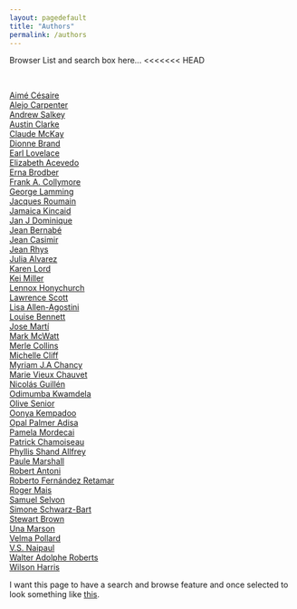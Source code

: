 ```yaml
---
layout: pagedefault
title: "Authors"
permalink: /authors
---
```


Browser List and search box here...
<<<<<<< HEAD

<br/>

[Aimé Césaire](/cesaire) <br/>
[Alejo Carpenter](/carpenter) <br/>
[Andrew Salkey](/salkey)<br/>
[Austin Clarke](/clarke)<br/>
[Claude McKay](/mcKay) <br/>
[Dionne Brand](/brand) <br/>
[Earl Lovelace](/lovelace) <br/>
[Elizabeth Acevedo](/acevedo)<br/>
[Erna Brodber](/brodber) <br/>
[Frank A. Collymore](/collymore) <br/>
[George Lamming](/lamming) <br/>
[Jacques Roumain](/roumain) <br/>
[Jamaica Kincaid](/kincaid) <br/>
[Jan J Dominique](/dominique)<br/>
[Jean Bernabé](/bernabe) <br/>
[Jean Casimir](/casimir)<br/>
[Jean Rhys](/rhys)<br/>
[Julia Alvarez](/alvarez)<br/>
[Karen Lord](/lord)<br/>
[Kei Miller](/miller)<br/>
[Lennox Honychurch](/honychurch)<br/>
[Lawrence Scott](/scott)<br/>
[Lisa Allen-Agostini](/agostini)<br/>
[Louise Bennett](/bennett)<br/>
[Jose Martí](/marti)<br/>
[Mark McWatt](mcwatt)<br/>
[Merle Collins](/collins)<br/>
[Michelle Cliff](/cliff)<br/>
[Myriam J.A Chancy](/chancy)<br/>
[Marie Vieux Chauvet](/chauvet)<br/>
[Nicolás Guillén](/guillen)<br/>
[Odimumba Kwamdela](/kwamdela)<br/>
[Olive Senior](/senior)<br/>
[Oonya Kempadoo](//kempadoo)<br/>
[Opal Palmer Adisa](/adisa)<br/>
[Pamela Mordecai](/mordecai)<br/>
[Patrick Chamoiseau](/chamoiseau)<br/>
[Phyllis Shand Allfrey](/allfrey)<br/>
[Paule Marshall](/marshall)<br/>
[Robert Antoni](/antoni)<br/>
[Roberto Fernández Retamar](/retamar)<br/>
[Roger Mais](/mais)<br/>
[Samuel Selvon](/selvon)<br/>
[Simone Schwarz-Bart](/bart)<br/>
[Stewart Brown](/brown)<br/>
[Una Marson](/marson)<br/>
[Velma Pollard](/pollard)<br/>
[V.S. Naipaul](/naipaul)<br/>
[Walter Adolphe Roberts](/roberts)<br/>
[Wilson Harris](/harris)<br/>


I want this page to have a search and browse feature and once selected to look something like [this](http://mapping-marronage.rll.lsa.umich.edu/flight).
